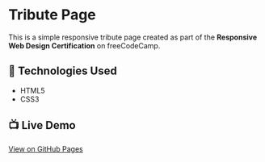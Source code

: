 # Tribute Page

This is a simple responsive tribute page created as part of the **Responsive Web Design Certification** on freeCodeCamp.

## 🔧 Technologies Used

- HTML5
- CSS3

## 📺 Live Demo

[View on GitHub Pages](https://tuusuario.github.io/tribute-page/)
